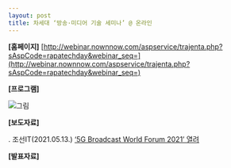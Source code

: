```yaml
---
layout: post
title: 차세대 ‘방송·미디어 기술 세미나’ @ 온라인
---
```


**[홈페이지]** [http://webinar.nownnow.com/aspservice/trajenta.php?sAspCode=rapatechday&webinar_seq=](http://webinar.nownnow.com/aspservice/trajenta.php?sAspCode=rapatechday&webinar_seq=)

**[프로그램]** 

![그림](/images/rapa-seminar-10st.jpg)


**[보도자료]** 

. 조선IT(2021.05.13.) [‘5G Broadcast World Forum 2021’ 열려](http://it.chosun.com/site/data/html_dir/2020/11/24/2020112402595.html)

**[발표자료]** 
